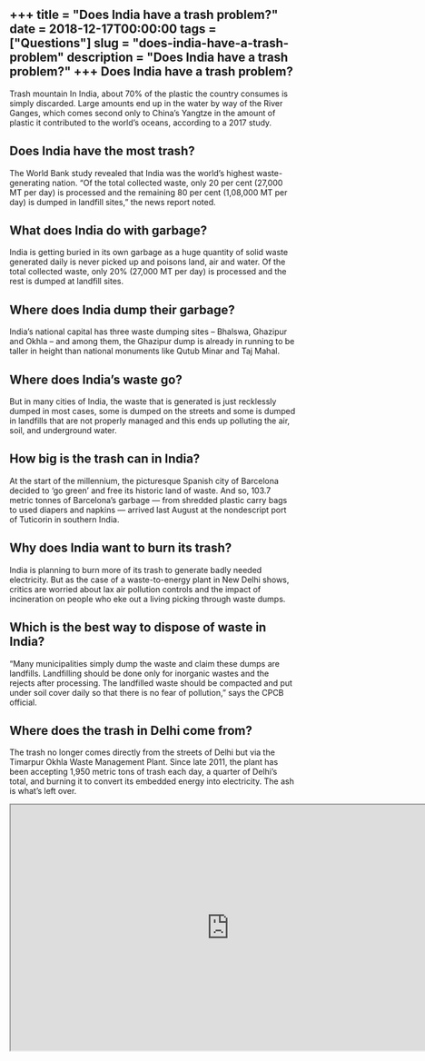 +++
title = "Does India have a trash problem?"
date = 2018-12-17T00:00:00
tags = ["Questions"]
slug = "does-india-have-a-trash-problem"
description = "Does India have a trash problem?"
+++
Does India have a trash problem?
--------------------------------

Trash mountain In India, about 70% of the plastic the country consumes is simply discarded. Large amounts end up in the water by way of the River Ganges, which comes second only to China’s Yangtze in the amount of plastic it contributed to the world’s oceans, according to a 2017 study.

Does India have the most trash?
-------------------------------

The World Bank study revealed that India was the world’s highest waste-generating nation. “Of the total collected waste, only 20 per cent (27,000 MT per day) is processed and the remaining 80 per cent (1,08,000 MT per day) is dumped in landfill sites,” the news report noted.

What does India do with garbage?
--------------------------------

India is getting buried in its own garbage as a huge quantity of solid waste generated daily is never picked up and poisons land, air and water. Of the total collected waste, only 20% (27,000 MT per day) is processed and the rest is dumped at landfill sites.

Where does India dump their garbage?
------------------------------------

India’s national capital has three waste dumping sites – Bhalswa, Ghazipur and Okhla – and among them, the Ghazipur dump is already in running to be taller in height than national monuments like Qutub Minar and Taj Mahal.

Where does India’s waste go?
----------------------------

But in many cities of India, the waste that is generated is just recklessly dumped in most cases, some is dumped on the streets and some is dumped in landfills that are not properly managed and this ends up polluting the air, soil, and underground water.

How big is the trash can in India?
----------------------------------

At the start of the millennium, the picturesque Spanish city of Barcelona decided to ‘go green’ and free its historic land of waste. And so, 103.7 metric tonnes of Barcelona’s garbage — from shredded plastic carry bags to used diapers and napkins — arrived last August at the nondescript port of Tuticorin in southern India.

Why does India want to burn its trash?
--------------------------------------

India is planning to burn more of its trash to generate badly needed electricity. But as the case of a waste-to-energy plant in New Delhi shows, critics are worried about lax air pollution controls and the impact of incineration on people who eke out a living picking through waste dumps.

Which is the best way to dispose of waste in India?
---------------------------------------------------

“Many municipalities simply dump the waste and claim these dumps are landfills. Landfilling should be done only for inorganic wastes and the rejects after processing. The landfilled waste should be compacted and put under soil cover daily so that there is no fear of pollution,” says the CPCB official.

Where does the trash in Delhi come from?
----------------------------------------

The trash no longer comes directly from the streets of Delhi but via the Timarpur Okhla Waste Management Plant. Since late 2011, the plant has been accepting 1,950 metric tons of trash each day, a quarter of Delhi’s total, and burning it to convert its embedded energy into electricity. The ash is what’s left over.

<iframe allow="accelerometer; autoplay; clipboard-write; encrypted-media; gyroscope; picture-in-picture" allowfullscreen="" class="__youtube_prefs__  epyt-is-override  no-lazyload" data-no-lazy="1" data-origheight="433" data-origwidth="770" data-skipgform_ajax_framebjll="" height="433" id="_ytid_36299" loading="lazy" src="https://www.youtube.com/embed/1-tS7JH4Jyw?enablejsapi=1&autoplay=0&cc_load_policy=0&cc_lang_pref=&iv_load_policy=1&loop=0&modestbranding=0&rel=1&fs=1&playsinline=0&autohide=2&theme=dark&color=red&controls=1&" title="YouTube player" width="770"></iframe>